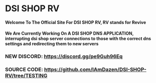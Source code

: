 # DSI SHOP RV
#### Welcome To The Official Site For DSI SHOP RV, RV stands for Revive
#### We Are Currently Working On A DSI SHOP DNS APPLICATION, interrupting dsi shop server connections to those with the correct dns settings and redirecting them to new servers
###  NEW DISCORD: https://discord.gg/pe9Guh96Eq
### SOURCE CODE: https://github.com/IAmDazen/DSI-SHOP-RV/tree/TESTING
